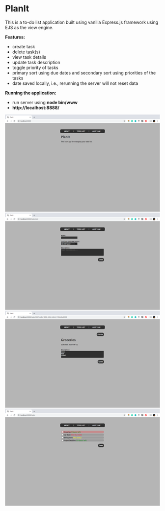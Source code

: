 # PlanIt
This is a to-do list application built using vanilla Express.js framework using EJS as the view engine.

**Features:**
- create task
- delete task(s)
- view task details
- update task description
- toggle priority of tasks
- primary sort using due dates and secondary sort using priorities of the tasks
- date saved locally, i.e., rerunning the server will not reset data

**Running the application:**
- run server using **node bin/www**
- **http://localhost:8888/**

![](/screen_shots/1.png)
![](/screen_shots/2.png)
![](/screen_shots/5.png)
![](/screen_shots/6.png)
